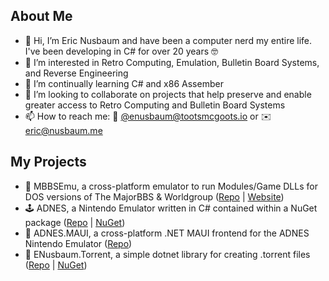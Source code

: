 ## About Me
- 👋 Hi, I’m Eric Nusbaum and have been a computer nerd my entire life. I've been developing in C# for over 20 years 🤓
- 👀 I’m interested in Retro Computing, Emulation, Bulletin Board Systems, and Reverse Engineering
- 🌱 I’m continually learning C# and x86 Assember
- 💞️ I’m looking to collaborate on projects that help preserve and enable greater access to Retro Computing and Bulletin Board Systems
- 📫 How to reach me: 🐘 [@enusbaum@tootsmcgoots.io](https://tootsmcgoots.io/@enusbaum) or ✉️ [eric@nusbaum.me](mailto:eric@nusbaum.me)

## My Projects
- 🫶 MBBSEmu, a cross-platform emulator to run Modules/Game DLLs for DOS versions of The MajorBBS & Worldgroup ([Repo](https://github.com/mbbsemu/MBBSEmu) | [Website](https://www.mbbsemu.com/))
- 🕹️ ADNES, a Nintendo Emulator written in C# contained within a NuGet package ([Repo](https://github.com/enusbaum/adnes) | [NuGet](https://www.nuget.org/packages/ADNES))
- 📱 ADNES.MAUI, a cross-platform .NET MAUI frontend for the ADNES Nintendo Emulator ([Repo](https://github.com/enusbaum/adnes.maui))
- 📁 ENusbaum.Torrent, a simple dotnet library for creating .torrent files ([Repo](https://github.com/enusbaum/ENusbaum.Torrent) | [NuGet](https://www.nuget.org/packages/ENusbaum.Torrent))
